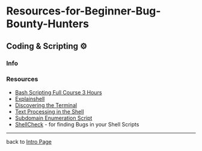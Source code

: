 # Resources-for-Beginner-Bug-Bounty-Hunters

## Coding & Scripting ⚙️

### Info

### Resources
- [Bash Scripting Full Course 3 Hours](https://www.youtube.com/watch?v=e7BufAVwDiM)
- [Explainshell](https://explainshell.com/)
- [Discovering the Terminal](https://blog.balthazar-rouberol.com/discovering-the-terminal)
- [Text Processing in the Shell](https://blog.balthazar-rouberol.com/text-processing-in-the-shell)
- [Subdomain Enumeration Script](https://twitter.com/Sin_Khe/status/1242785016884625409)
- [ShellCheck](https://www.shellcheck.net/) - for finding Bugs in your Shell Scripts

---
back to [Intro Page](/README.md)